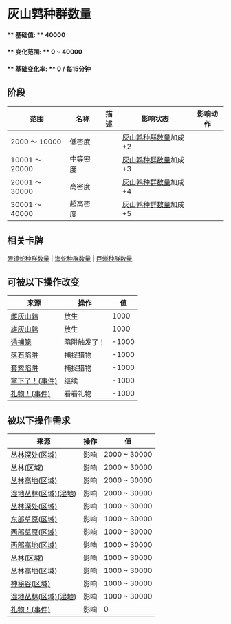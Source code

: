# 灰山鹑种群数量  
#### ** 基础值: ** 40000   
#### ** 变化范围: ** 0 ~ 40000  
#### ** 基础变化率: ** 0 / 每15分钟  
## 阶段  
范围  |  名称  |  描述  |  影响状态  |  影响动作  
----  |  ----  |  ----  |  ----  |  ----  
2000 ～ 10000  |  低密度  |    |  [灰山鹑种群数量](Pop_Partridge.md)加成+2  |    
10001 ～ 20000  |  中等密度  |    |  [灰山鹑种群数量](Pop_Partridge.md)加成+3  |    
20001 ～ 30000  |  高密度  |    |  [灰山鹑种群数量](Pop_Partridge.md)加成+4  |    
30001 ～ 40000  |  超高密度  |    |  [灰山鹑种群数量](Pop_Partridge.md)加成+5  |    
## 相关卡牌  
[眼镜蛇种群数量](Pop_Cobra.md)  |  [海蛇种群数量](Pop_Krait.md)  |  [巨蜥种群数量](Pop_Monitor.md)  
## 可被以下操作改变  
来源  |  操作  |  值  
----  |  ----  |  ----  
[雌灰山鹑](PartridgeFemaleLive.md)  |  放生  |  1000  
[雄灰山鹑](PartridgeMaleLive.md)  |  放生  |  1000  
[诱捕笼](CageTrapPlaced.md)  |  陷阱触发了！  |  -1000  
[落石陷阱](DeadfallTrap.md)  |  捕捉猎物  |  -1000  
[套索陷阱](SnareTrap.md)  |  捕捉猎物  |  -1000  
[拿下了！(事件)](Event_PartridgeFightSuccess.md)  |  继续  |  -1000  
[礼物！(事件)](Event_DogFriendGift.md)  |  看看礼物  |  -1000  
## 被以下操作需求  
来源  |  操作  |  值  
----  |  ----  |  ----  
[丛林深处(区域)](DeepJungle.md)  |  影响  |  2000 ~ 30000  
[丛林(区域)](Jungle.md)  |  影响  |  2000 ~ 30000  
[丛林高地(区域)](JungleHighlands.md)  |  影响  |  2000 ~ 30000  
[湿地丛林(区域)(湿地)](Wetlands.md)  |  影响  |  2000 ~ 30000  
[丛林深处(区域)](DeepJungle.md)  |  影响  |  1000 ~ 30000  
[东部草原(区域)](GrasslandsE.md)  |  影响  |  1000 ~ 30000  
[西部草原(区域)](GrasslandsW.md)  |  影响  |  1000 ~ 30000  
[西部高地(区域)](HighlandsWestern.md)  |  影响  |  1000 ~ 30000  
[丛林(区域)](Jungle.md)  |  影响  |  1000 ~ 30000  
[丛林高地(区域)](JungleHighlands.md)  |  影响  |  1000 ~ 30000  
[神秘谷(区域)](SecretValley.md)  |  影响  |  1000 ~ 30000  
[湿地丛林(区域)(湿地)](Wetlands.md)  |  影响  |  1000 ~ 30000  
[礼物！(事件)](Event_DogFriendGift.md)  |  影响  |  0  
